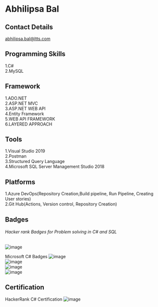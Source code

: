 # Abhilipsa Bal

## Contact Details
abhilipsa.bal@ltts.com
  
## Programming Skills
1.C# \
2.MySQL

## Framework
1.ADO.NET \
2.ASP.NET MVC \
3.ASP.NET WEB API \
4.Entity Framework \
5.WEB API FRAMEWORK\
6.LAYERED APPROACH

## Tools
1.Visual Studio 2019 \
2.Postman \
3.Structured Query Language \
4.Microsoft SQL Server Management Studio 2018 

## Platforms
1.Azure DevOps(Repository Creation,Build pipeline, Run Pipeline, Creating User stories) \
2.Git Hub(Actions, Version control, Repository Creation) 

## Badges
###### Hacker rank Badges for Problem solving in C# and SQL 
![image](https://user-images.githubusercontent.com/78849866/112252406-140e0680-8c83-11eb-9766-2b952bd5a64a.png) 

Microsoft C# Badges
![image](https://user-images.githubusercontent.com/78849866/112254520-c398a800-8c86-11eb-9b27-d5f587ef779f.png) \
![image](https://user-images.githubusercontent.com/78849866/112254553-d0b59700-8c86-11eb-944a-5aaead0d1657.png) \
![image](https://user-images.githubusercontent.com/78849866/112254579-da3eff00-8c86-11eb-9705-c4362a595381.png) \
![image](https://user-images.githubusercontent.com/78849866/112254620-e88d1b00-8c86-11eb-94e1-6a4ee4ed19ab.png) 


## Certification
HackerRank C# Certification
![image](https://user-images.githubusercontent.com/78849866/112254002-cfd03580-8c85-11eb-9cb3-2aacb87ea1cf.png) 









